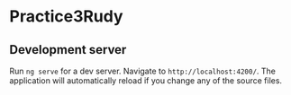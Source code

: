 # Practice3Rudy

## Development server

Run `ng serve` for a dev server. Navigate to `http://localhost:4200/`. The application will automatically reload if you change any of the source files.
